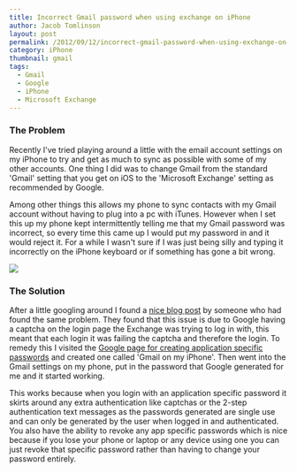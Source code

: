 ```yaml
---
title: Incorrect Gmail password when using exchange on iPhone
author: Jacob Tomlinson
layout: post
permalink: /2012/09/12/incorrect-gmail-password-when-using-exchange-on-iphone/
category: iPhone
thumbnail: gmail
tags:
  - Gmail
  - Google
  - iPhone
  - Microsoft Exchange
---
```


### The Problem  
Recently I've tried playing around a little with the email account settings on my iPhone to try and get as much to sync as possible with some of my other accounts. One thing I did was to change Gmail from the standard 'Gmail' setting that you get on iOS to the 'Microsoft Exchange' setting as recommended by Google.

Among other things this allows my phone to sync contacts with my Gmail account without having to plug into a pc with iTunes. However when I set this up my phone kept intermittently telling me that my Gmail password was incorrect, so every time this came up I would put my password in and it would reject it. For a while I wasn't sure if I was just being silly and typing it incorrectly on the iPhone keyboard or if something has gone a bit wrong.

![](http://i.imgur.com/1JAJSVX.png)

### The Solution  
After a little googling around I found a [nice blog post](http://www.feld.com/wp/archives/2011/11/gmail-iphone-exchange-password-incorrect.html) by someone who had found the same problem. They found that this issue is due to Google having a captcha on the login page the Exchange was trying to log in with, this meant that each login it was failing the captcha and therefore the login. To remedy this I visited the <a title="Application specific passwords" href="http://support.google.com/accounts/bin/answer.py?hl=en&answer=185833&topic=1099586&ctx=topic" target="_blank">Google page for creating application specific passwords</a> and created one called 'Gmail on my iPhone'. Then went into the Gmail settings on my phone, put in the password that Google generated for me and it started working.

This works because when you login with an application specific password it skirts around any extra authentication like captchas or the 2-step authentication text messages as the passwords generated are single use and can only be generated by the user when logged in and authenticated. You also have the ability to revoke any app specific passwords which is nice because if you lose your phone or laptop or any device using one you can just revoke that specific password rather than having to change your password entirely.
